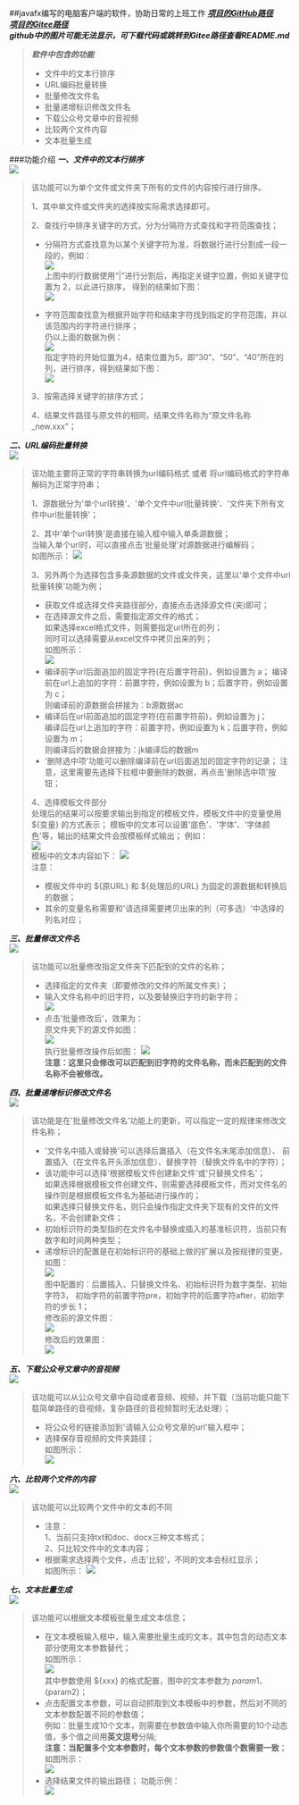 ##javafx编写的电脑客户端的软件，协助日常的上班工作
***[项目的GitHub路径](https://github.com/mwrmaven/HelloFx-Maven)***  
***[项目的Gitee路径](https://gitee.com/mwrmaven/HelloFx-Maven)***  
***github中的图片可能无法显示，可下载代码或跳转到Gitee路径查看README.md***
> ***软件中包含的功能***
>  * 文件中的文本行排序
>  * URL编码批量转换
>  * 批量修改文件名
>  * 批量递增标识修改文件名
>  * 下载公众号文章中的音视频
>  * 比较两个文件内容
>  * 文本批量生成

###功能介绍
***一、文件中的文本行排序***  
![](images/markdown/linesort.png)
> 该功能可以为单个文件或文件夹下所有的文件的内容按行进行排序。
>
> 1、其中单文件或文件夹的选择按实际需求选择即可。
>
> 2、查找行中排序关键字的方式，分为分隔符方式查找和字符范围查找；
>
> * 分隔符方式查找意为以某个关键字符为准，将数据行进行分割成一段一段的，例如：  
> ![](images/markdown/sort_test_resource.png)  
> 上图中的行数据使用“|”进行分割后，再指定关键字位置，例如关键字位置为 2，以此进行排序，
> 得到的结果如下图：  
> ![](images/markdown/sort_test_target.png)
>
> * 字符范围查找意为根据开始字符和结束字符找到指定的字符范围，并以该范围内的字符进行排序；  
> 仍以上面的数据为例：  
> ![](images/markdown/sort_test_resource.png)  
> 指定字符的开始位置为4，结束位置为5，即“30”、“50”、“40”所在的列，进行排序，得到结果如下图：  
> ![](images/markdown/sort_test_target.png)  
>
> 3、按需选择关键字的排序方式；
>
> 4、结果文件路径与原文件的相同，结果文件名称为“原文件名称_new.xxx”；  

***二、URL编码批量转换***  
![](images/markdown/urlconvert.png)
> 该功能主要将正常的字符串转换为url编码格式 或者 将url编码格式的字符串解码为正常字符串；
> 
> 1、源数据分为'单个url转换'、'单个文件中url批量转换'、'文件夹下所有文件中url批量转换'；
> 
> 2、其中'单个url转换'是直接在输入框中输入单条源数据；  
> 当输入单个url时，可以直接点击'批量处理'对源数据进行编解码；  
> 如图所示：
> ![](images/markdown/url_convert_one_url.png)
> 
> 3、另外两个为选择包含多条源数据的文件或文件夹，这里以'单个文件中url批量转换'功能为例；  
> * 获取文件或选择文件夹路径部分，直接点击选择源文件(夹)即可；
> * 在选择源文件之后，需要指定源文件的格式；  
> 如果选择excel格式文件，则需要指定url所在的列；  
> 同时可以选择需要从excel文件中拷贝出来的列；  
> 如图所示：  
> ![](images/markdown/url_convert_excel_columns.png)  
> * 编译前字url后面追加的固定字符(在后置字符前)，例如设置为 a；
> 编译前在url上追加的字符：前置字符，例如设置为 b；后置字符，例如设置为 c；  
> 则编译前的源数据会拼接为：b源数据ac
> * 编译后在url前面追加的固定字符(在前置字符前)，例如设置为 j；  
> 编译后在url上追加的字符：前置字符，例如设置为 k；后置字符，例如设置为 m；  
> 则编译后的数据会拼接为：jk编译后的数据m  
> * '删除选中项'功能可以删除编译前在url后面追加的固定字符的记录；
> 注意，这里需要先选择下拉框中要删除的数据，再点击'删除选中项'按钮；
> 
> 4、选择模板文件部分  
> 处理后的结果可以按要求输出到指定的模板文件，模板文件中的变量使用 ${变量} 的方式表示； 
> 模板中的文本可以设置'底色'、'字体'、'字体颜色'等，输出的结果文件会按模板样式输出； 
> 例如：  
> ![](images/markdown/url_convert_template_path.png)  
> 模板中的文本内容如下：
> ![](images/markdown/url_convert_template.png)  
> 注意：
> * 模板文件中的 ${原URL} 和 ${处理后的URL} 为固定的源数据和转换后的数据；  
> * 其余的变量名称需要和'请选择需要拷贝出来的列（可多选）'中选择的列名对应；

***三、批量修改文件名***  
![](images/markdown/batchEditFileName.png)  
> 该功能可以批量修改指定文件夹下匹配到的文件的名称；  
> * 选择指定的文件夹（即要修改的文件的所属文件夹）；
> * 输入文件名称中的旧字符，以及要替换旧字符的新字符；  
> ![](images/markdown/batchEditFileName_pre.png)
> * 点击'批量修改后'，效果为：  
> 原文件夹下的源文件如图：  
> ![](images/markdown/batchEditFileName_resource.png)  
> 执行批量修改操作后如图：
> ![](images/markdown/batchEditFileName_result.png)  
> **注意：这里只会修改可以匹配到旧字符的文件名称，而未匹配到的文件名称不会被修改。**

***四、批量递增标识修改文件名***  
![](images/markdown/batchIncrementEdit.png)  
> 该功能是在'批量修改文件名'功能上的更新，可以指定一定的规律来修改文件名称；
> * '文件名中插入或替换'可以选择后置插入（在文件名末尾添加信息）、
> 前置插入（在文件名开头添加信息）、替换字符（替换文件名中的字符）；
> * 该功能中可以选择'根据模板文件创建新文件'或'只替换文件名'；  
> 如果选择根据模板文件创建文件，则需要选择模板文件，而对文件名的操作则是根据模板文件名为基础进行操作的；  
> 如果选择只替换文件名，则只会操作指定文件夹下现有的文件的文件名，不会创建新文件；  
> * 初始标识符的类型指的在文件名中替换或插入的基准标识符，当前只有数字和时间两种类型；
> * 递增标识的配置是在初始标识符的基础上做的扩展以及按规律的变更，如图：  
> ![](images/markdown/batchIncrementEdit_string.png)  
> 图中配置的：后置插入、只替换文件名、初始标识符为数字类型、初始字符3，
> 初始字符的前置字符pre，初始字符的后置字符after，初始字符的步长 1；  
> 修改前的源文件图：  
> ![](images/markdown/batchIncrementEdit_resource.png)  
> 修改后的效果图：  
> ![](images/markdown/batchIncrementEdit_result.png)  

***五、下载公众号文章中的音视频***  
![](images/markdown/downloadVideoFromArticle.png)  
> 该功能可以从公众号文章中自动或者音频、视频，并下载（当前功能只能下载简单路径的音视频，复杂路径的音视频暂时无法处理）；  
> * 将公众号的链接添加到'请输入公众号文章的url'输入框中；
> * 选择保存音视频的文件夹路径；  
> 如图所示：  
> ![](images/markdown/downloadVideoFromArticle_result.png)  

***六、比较两个文件的内容***  
![](images/markdown/fileCompare.png)  
> 该功能可以比较两个文件中的文本的不同
> * 注意：  
> 1、当前只支持txt和doc、docx三种文本格式；  
> 2、只比较文件中的文本内容；
> * 根据需求选择两个文件，点击'比较'，不同的文本会标红显示；   
> 如图所示：
> ![](images/markdown/fileCompare_result.png)  

***七、文本批量生成***  
![](images/markdown/textBatchCreate.png)  
> 该功能可以根据文本模板批量生成文本信息；  
> * 在文本模板输入框中，输入需要批量生成的文本，其中包含的动态文本部分使用文本参数替代；  
> 如图所示：  
> ![](images/markdown/textBatchCreate_template.png)  
> 其中参数使用 ${xxx} 的格式配置，图中的文本参数为 ${param1}、${param2}；  
> * 点击配置文本参数，可以自动抓取到文本模板中的参数，然后对不同的文本参数配置不同的参数值；  
> 例如：批量生成10个文本，则需要在参数值中输入你所需要的10个动态值，多个值之间用**英文逗号**分隔;  
> **注意：当配置多个文本参数时，每个文本参数的参数值个数需要一致**；  
> 如图所示：  
> ![](images/markdown/textBatchCreate_para.png)  
> * 选择结果文件的输出路径；
> 功能示例：  
> ![](images/markdown/textBatchCreate_result.png)